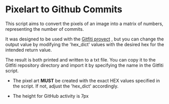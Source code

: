 # Pixelart to Github Commits

This script aims to convert the pixels of an image into a matrix of numbers, representing the number of commits.

It was designed to be used with the [Gitfiti proyect](https://github.com/gelstudios/gitfiti) , but you can change the output value by modifying the 'hex_dict' values with the desired hex for the intended return value.

The result is both printed and written to a txt file. You can copy it to the Gitfiti repository directory and import it by specifying the name in the Gitfiti script.

-   The pixel art **MUST** be created with the exact HEX values specified in the script. If not, adjust the 'hex_dict' accordingly.

-   The height for GitHub activity is 7px
